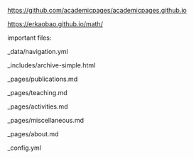 https://github.com/academicpages/academicpages.github.io

https://erkaobao.github.io/math/

important files:

_data/navigation.yml

_includes/archive-simple.html

_pages/publications.md

_pages/teaching.md

_pages/activities.md

_pages/miscellaneous.md

_pages/about.md

_config.yml
